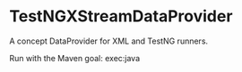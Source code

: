TestNGXStreamDataProvider
=========================

A concept DataProvider for XML and TestNG runners.

Run with the Maven goal:  exec:java 

